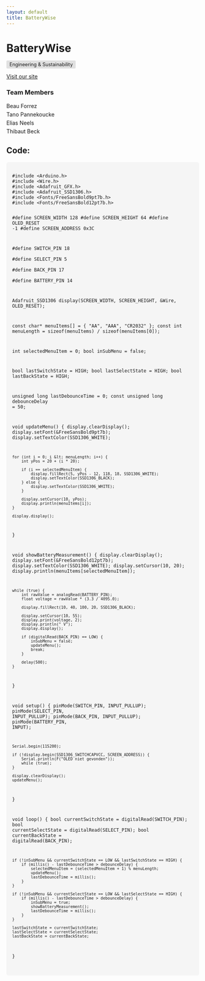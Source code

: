 ```yaml
---
layout: default
title: BatteryWise
---
```


# BatteryWise

<div class="categories">
  <span class="category">Engineering & Sustainability</span>
</div>

<div class="website-link">
  <a href="https://batterywise.github.io/batterywise/" target="_blank">Visit our site</a>
</div>

<div class="team-members">
  <h3>Team Members</h3>
  <ul>
    <li>Beau Forrez</li>
    <li>Tano Pannekoucke</li>
    <li>Elias Neels</li>
    <li>Thibaut Beck</li>
  </ul>
</div>

<h2>Code:</h2>

<div class="code-container">
  <pre><code class="language-cpp">#include &lt;Arduino.h&gt;
#include &lt;Wire.h&gt;
#include &lt;Adafruit_GFX.h&gt;
#include &lt;Adafruit_SSD1306.h&gt;
#include &lt;Fonts/FreeSansBold9pt7b.h&gt;
#include &lt;Fonts/FreeSansBold12pt7b.h&gt;

#define SCREEN_WIDTH 128
#define SCREEN_HEIGHT 64
#define OLED_RESET    -1
#define SCREEN_ADDRESS 0x3C

#define SWITCH_PIN 18  
#define SELECT_PIN 5   
#define BACK_PIN 17    
#define BATTERY_PIN 14 

Adafruit_SSD1306 display(SCREEN_WIDTH, SCREEN_HEIGHT, &Wire, OLED_RESET);

const char* menuItems[] = { "AA", "AAA", "CR2032" };
const int menuLength = sizeof(menuItems) / sizeof(menuItems[0]);

int selectedMenuItem = 0;
bool inSubMenu = false;

bool lastSwitchState = HIGH;
bool lastSelectState = HIGH;
bool lastBackState = HIGH;

unsigned long lastDebounceTime = 0;
const unsigned long debounceDelay = 50;

void updateMenu() {
    display.clearDisplay();
    display.setFont(&FreeSansBold9pt7b);
    display.setTextColor(SSD1306_WHITE);

    for (int i = 0; i &lt; menuLength; i++) {
        int yPos = 20 + (i * 20);  

        if (i == selectedMenuItem) {
            display.fillRect(5, yPos - 12, 118, 18, SSD1306_WHITE);  
            display.setTextColor(SSD1306_BLACK);  
        } else {
            display.setTextColor(SSD1306_WHITE);
        }
        
        display.setCursor(10, yPos);
        display.println(menuItems[i]);
    }

    display.display();
}

void showBatteryMeasurement() {
    display.clearDisplay();
    display.setFont(&FreeSansBold12pt7b);
    display.setTextColor(SSD1306_WHITE);
    display.setCursor(10, 20);
    display.println(menuItems[selectedMenuItem]);

    while (true) {
        int rawValue = analogRead(BATTERY_PIN);
        float voltage = rawValue * (3.3 / 4095.0); 

        display.fillRect(10, 40, 100, 20, SSD1306_BLACK);

        display.setCursor(10, 55);
        display.print(voltage, 2);
        display.println(" V");
        display.display();

        if (digitalRead(BACK_PIN) == LOW) {
            inSubMenu = false;
            updateMenu();
            break;
        }

        delay(500);
    }
}

void setup() {
    pinMode(SWITCH_PIN, INPUT_PULLUP);
    pinMode(SELECT_PIN, INPUT_PULLUP);
    pinMode(BACK_PIN, INPUT_PULLUP);
    pinMode(BATTERY_PIN, INPUT);

    Serial.begin(115200);

    if (!display.begin(SSD1306_SWITCHCAPVCC, SCREEN_ADDRESS)) {
        Serial.println(F("OLED niet gevonden"));
        while (true);
    }

    display.clearDisplay();
    updateMenu();
}

void loop() {
    bool currentSwitchState = digitalRead(SWITCH_PIN);
    bool currentSelectState = digitalRead(SELECT_PIN);
    bool currentBackState = digitalRead(BACK_PIN);

    if (!inSubMenu && currentSwitchState == LOW && lastSwitchState == HIGH) {
        if (millis() - lastDebounceTime > debounceDelay) {
            selectedMenuItem = (selectedMenuItem + 1) % menuLength;
            updateMenu();
            lastDebounceTime = millis();
        }
    }

    if (!inSubMenu && currentSelectState == LOW && lastSelectState == HIGH) {
        if (millis() - lastDebounceTime > debounceDelay) {
            inSubMenu = true;
            showBatteryMeasurement();
            lastDebounceTime = millis();
        }
    }

    lastSwitchState = currentSwitchState;
    lastSelectState = currentSelectState;
    lastBackState = currentBackState;
}</code></pre>
</div>

<style>
.code-container {
  background-color: #f5f5f5;
  border-radius: 5px;
  padding: 15px;
  overflow-x: auto;
}

.team-members {
  margin: 20px 0;
}

.team-members ul {
  list-style-type: none;
  padding-left: 0;
}

.team-members li {
  margin-bottom: 5px;
}

.category {
  background-color: #e0e0e0;
  padding: 3px 8px;
  border-radius: 3px;
  font-size: 0.9em;
}

.website-link {
  margin: 15px 0;
}
</style>
